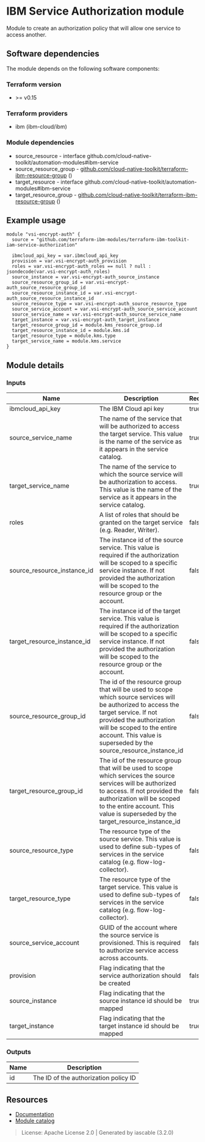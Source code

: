 # IBM Service Authorization module

Module to create an authorization policy that will allow one service to access another.


## Software dependencies

The module depends on the following software components:

### Terraform version

- \>= v0.15

### Terraform providers


- ibm (ibm-cloud/ibm)

### Module dependencies


- source_resource - interface github.com/cloud-native-toolkit/automation-modules#ibm-service
- source_resource_group - [github.com/cloud-native-toolkit/terraform-ibm-resource-group](https://github.com/cloud-native-toolkit/terraform-ibm-resource-group) ()
- target_resource - interface github.com/cloud-native-toolkit/automation-modules#ibm-service
- target_resource_group - [github.com/cloud-native-toolkit/terraform-ibm-resource-group](https://github.com/cloud-native-toolkit/terraform-ibm-resource-group) ()

## Example usage

```hcl
module "vsi-encrypt-auth" {
  source = "github.com/terraform-ibm-modules/terraform-ibm-toolkit-iam-service-authorization"

  ibmcloud_api_key = var.ibmcloud_api_key
  provision = var.vsi-encrypt-auth_provision
  roles = var.vsi-encrypt-auth_roles == null ? null : jsondecode(var.vsi-encrypt-auth_roles)
  source_instance = var.vsi-encrypt-auth_source_instance
  source_resource_group_id = var.vsi-encrypt-auth_source_resource_group_id
  source_resource_instance_id = var.vsi-encrypt-auth_source_resource_instance_id
  source_resource_type = var.vsi-encrypt-auth_source_resource_type
  source_service_account = var.vsi-encrypt-auth_source_service_account
  source_service_name = var.vsi-encrypt-auth_source_service_name
  target_instance = var.vsi-encrypt-auth_target_instance
  target_resource_group_id = module.kms_resource_group.id
  target_resource_instance_id = module.kms.id
  target_resource_type = module.kms.type
  target_service_name = module.kms.service
}

```

## Module details

### Inputs

| Name | Description | Required | Default | Source |
|------|-------------|---------|----------|--------|
| ibmcloud_api_key | The IBM Cloud api key | true |  |  |
| source_service_name | The name of the service that will be authorized to access the target service. This value is the name of the service as it appears in the service catalog. | true |  | source_resource.service |
| target_service_name | The name of the service to which the source service will be authorization to access. This value is the name of the service as it appears in the service catalog. | true |  | target_resource.service |
| roles | A list of roles that should be granted on the target service (e.g. Reader, Writer). | false | Reader |  |
| source_resource_instance_id | The instance id of the source service. This value is required if the authorization will be scoped to a specific service instance. If not provided the authorization will be scoped to the resource group or the account. | false | null | source_resource.id |
| target_resource_instance_id | The instance id of the target service. This value is required if the authorization will be scoped to a specific service instance. If not provided the authorization will be scoped to the resource group or the account. | false | null | target_resource.id |
| source_resource_group_id | The id of the resource group that will be used to scope which source services will be authorized to access the target service. If not provided the authorization will be scoped to the entire account. This value is superseded by the source_resource_instance_id | false | null | source_resource_group.id |
| target_resource_group_id | The id of the resource group that will be used to scope which services the source services will be authorized to access. If not provided the authorization will be scoped to the entire account. This value is superseded by the target_resource_instance_id | false | null | target_resource_group.id |
| source_resource_type | The resource type of the source service. This value is used to define sub-types of services in the service catalog (e.g. flow-log-collector). | false | null | source_resource.type |
| target_resource_type | The resource type of the target service. This value is used to define sub-types of services in the service catalog (e.g. flow-log-collector). | false | null | target_resource.type |
| source_service_account | GUID of the account where the source service is provisioned. This is required to authorize service access across accounts. | false | null |  |
| provision | Flag indicating that the service authorization should be created | false | true |  |
| source_instance | Flag indicating that the source instance id should be mapped | true |  |  |
| target_instance | Flag indicating that the target instance id should be mapped | true |  |  |

### Outputs

| Name | Description |
|------|-------------|
| id | The ID of the authorization policy ID |

## Resources

- [Documentation](https://operate.cloudnativetoolkit.dev)
- [Module catalog](https://modules.cloudnativetoolkit.dev)

> License: Apache License 2.0 | Generated by iascable (3.2.0)
